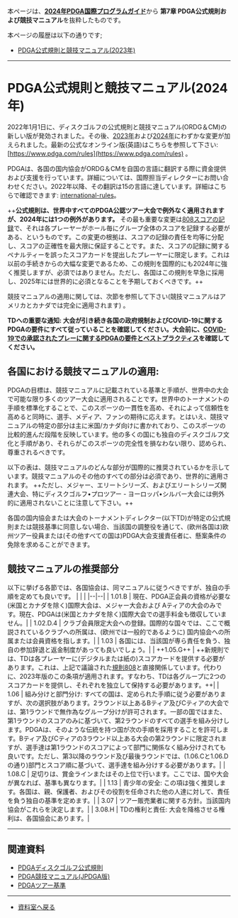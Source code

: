 本ページは、[**2024年PDGA国際プログラムガイド**](/libraries/programguid)から
**第7章 PDGA公式規則および競技マニュアル**を抜粋したものです。

本ページの履歴は以下の通りです;
* [PDGA公式規則と競技マニュアル(2023年)](/libraries/ordgcm23)
---

# PDGA公式規則と競技マニュアル(2024年)

2022年1月1日に、ディスクゴルフの公式規則と競技マニュアル(ORDG＆CM)の新しい版が発効されました。その後、[2023年](https://docs.google.com/presentation/d/e/2PACX-1vRQKajZr0Ye-F5OrV6IqhB38CLAZqR4_dsFH_J4EXrgopZ83imYkrmh1MvLdnoB-Hw9EiXG8ktZnCPp/pub?slide=id.g1a366a064e6_1_0)および[2024年](https://drive.google.com/file/d/1boR4HMhim6qYjtv6jsai1r2QLZv4tUoS/view)にわずかな変更が加えられました。最新の公式なオンライン版(英語)はこちらを参照して下さい: [https://www.pdga.com/rules](https://www.pdga.com/rules) 。

PDGAは、各国の国内協会がORDG＆CMを自国の言語に翻訳する際に資金提供および支援を行っています。詳細については、国際担当ディレクターにお問い合わせください。2022年以降、その翻訳は15の言語に達しています。詳細はこちらで確認できます: [international-rules](https://www.pdga.com/pdga-documents/international-rules)。

++**公式規則は、世界中すべてのPDGA公認ツアー大会で例外なく適用されますが、2024年には1つの例外があります。** その最も重要な変更は[808スコアの記録](https://jpdga-shizuoka.github.io/rules/808)で、それは各プレーヤーがホール毎にグループ全体のスコアを記録する必要がある、というものです。この変更の根拠は、スコアの記録の責任を均等に分配し、スコアの正確性を最大限に保証することです。また、スコアの記録に関するペナルティーを誤ったスコアカードを提出したプレーヤーに限定します。これは以前の手続きからの大幅な変更であるため、この規則を国際的にも2024年に強く推奨しますが、必須ではありません。ただし、各国はこの規則を早急に採用し、2025年には世界的に必須となることを予期しておくべきです。++

競技マニュアルの適用に関しては、次節を参照して下さい(競技マニュアルはアメリカとカナダでは完全に適用されます) 。

**TDへの重要な通知: 大会が引き続き各国の政府規制およびCOVID-19に関するPDGAの要件にすべて従っていることを確認してください。大会前に、[COVID-19での承認されたプレーに関するPDGAの要件とベストプラクティス](https://www.pdga.com/pdga-documents/tour-documents/requirements-and-best-practices-pdga-sanctioned-play-during-covid-19)を確認してください。**

## 各国における競技マニュアルの適用:

PDGAの目標は、競技マニュアルに記載されている基準と手順が、世界中の大会で可能な限り多くのツアー大会に適用されることです。世界中のトーナメントの手順を標準化することで、このスポーツの一貫性を高め、それによって信頼性を高めると同時に、選手、メディア、ファンの期待に応えます。とはいえ、競技マニュアルの特定の部分は主に米国/カナダ向けに書かれており、このスポーツの比較的進んだ段階を反映しています。他の多くの国にも独自のディスクゴルフ文化と手順があり、それらがこのスポーツの完全性を損なわない限り、認められ、尊重されるべきです。

以下の表は、競技マニュアルのどんな部分が国際的に推奨されているかを示しています。競技マニュアルのその他のすべての部分は必須であり、世界的に適用されます。
++ただし、メジャー、エリートシリーズ、およびエリートシリーズ関連大会、特にディスクゴルフ•プロツアー - ヨーロッパ•シルバー大会には例外的に適用されないことに注意して下さい。++

各国の国内協会または大会のトーナメントディレクター(以下TD)が特定の公式規則または競技基準に同意しない場合、当該国の調整役を通じて、(欧州各国は)欧州ツアー役員または(その他すべての国は)PDGA大会支援責任者に、懸案条件の免除を求めることができます。

## 競技マニュアルの推奨部分

以下に挙げる各節では、各国協会は、同マニュアルに従うべきですが、独自の手順を定めても良いです。
| | |
|--|--|
| 1.01.B | 現在、PDGA正会員の資格が必要な(米国とカナダを除く)国際大会は、メジャー大会および Aティアの大会のみです。現在、PDGAは(米国とカナダを除く)国際大会での選手料金も徴収していません。|
| 1.02.D.4 | クラブ会員限定大会への登録。国際的な国々では、ここで概説されているクラブへの所属は、(欧州では一般的であるように) 国内協会への所属または会員資格を指します。|
| 1.03	| 各国には、当該国が専ら責任を負う、独自の参加辞退と返金制度があっても良いでしょう。|
| ++1.05.G++ | ++新規則では、TDは各プレーヤーに(デジタルまたは紙の)スコアカードを提供する必要があります。これは、上記で議論された[規則808](https://jpdga-shizuoka.github.io/rules/808)と直接関係しています。代わりに、2023年版のこの条項が適用されます。すなわち、TDは各グループに2つのスコアカードを提供し、それぞれを独立して保持する必要があります。++|
| 1.06	| 組み分けと部門分け: すべての国は、定められた手順に従う必要がありますが、次の選択肢があります。2ラウンド以上あるBティア及びCティアの大会では、第1ラウンドで無作為なグループ分けが許可されます。一部の国ではまた、第1ラウンドのスコアのみに基づいて、第2ラウンドのすべての選手を組み分けします。PDGAは、そのような伝統を持つ国が次の手順を採用することを許可します。Bティア及びCティアの3ラウンド以上ある大会の第2ラウンドに限定されますが、選手達は第1ラウンドのスコアによって部門に関係なく組み分けされても良いです。ただし、第3以降のラウンド及び最後ラウンドでは、(1.06.Cと1.06.Dの通り)部門とスコア順に基づいて、選手達を組み分けする必要があります。|
| 1.08.C	| 足切りは、賞金ラインまたはその上位で行います。ここでは、国や大会が異なれば、基準も異なります。|
| 1.13	| 青少年の安全: この項は強く推奨します。各国は、親、保護者、およびその役割を任命された他の人達に対して、責任を負う独自の基準を定めます。|
| 3.07	| ツアー販売業者に関する方針。当該国内協会がこれらを決定します。|
| 3.08.H	| TDの権利と責任: 大会を降格させる権利は、各国協会にあります。|

---
## 関連資料

* [PDGAディスクゴルフ公式規則](https://jpdga-shizuoka.github.io/rules/)
* [PDGA競技マニュアル(JPDGA版)](http://www.jpdga.jp/data/2022discgolf_competiton.pdf)
* [PDGAツアー基準](/libraries/tourstandards)

---
* [資料室へ戻る](/libraries/index)
